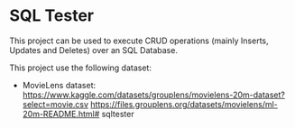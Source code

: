 # SQL Tester

This project can be used to execute CRUD operations (mainly  Inserts, Updates and Deletes) over an SQL Database.

This project use the following dataset:
 - MovieLens dataset:
    https://www.kaggle.com/datasets/grouplens/movielens-20m-dataset?select=movie.csv
    https://files.grouplens.org/datasets/movielens/ml-20m-README.html# sqltester
